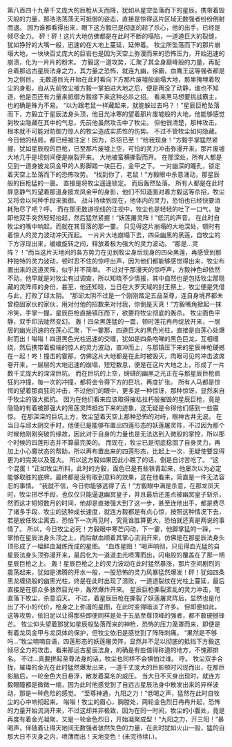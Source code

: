 第八百四十九章千丈庞大的巨枪从天而降，犹如从星空坠落而下的星辰，携带着毁灭般的力量，那浩浩荡荡无可抵御的姿态，直接是惊得这片区域无数强者纷纷倒射而退。
因为谁都看得出来，眼下这方毅已是彻底的起了杀心，他的出手，已经是倾尽全力。
砰！砰！这片大地仿佛都是在此时不断的塌陷，一道道巨大的裂缝，犹如狰狞的大嘴一般，迅速的在大地上蔓延，延伸着。
牧尘所坠落而下的那片崩塌大地，一块块百丈庞大的巨岩也是因为天空上弥漫而来的恐怖压力，开始迅速的崩溃，化为一片片的粉末。
方毅这一道攻势，汇聚了其全身巅峰般的力量，再配合着那远古星辰法身之力，其力量之恐怖，就连九幽，徐霸，血鹰王这等强者都是为之侧目。
无数道目光开始在此时看向下方那片废墟般崩塌大地，那里掩埋着牧尘的身影，自从先前牧尘被方毅一掌拍进大地之后，便是再没了动静，谁也不知道，他是否还有力量来抵御方毅接下来这种必杀之招。
看来黑马想要挑战霸主，也的确是殊为不易。
“以为跟老鼠一样藏起来，就能躲过去吗？！”星辰巨枪坠落而下，方毅立于星辰法身头顶，他目光冰寒的望着那片废墟般的大地，他能够感觉到牧尘隐藏在其中的气息，先前他虽然攻击中了牧尘。
但他很清楚，那种攻击，根本就不可能对防御力惊人的牧尘造成实质性的伤势。
不过不管牧尘如何隐藏。
今日他的结局，都已经被注定！因为，杀招已至！“给我现身！”方毅手掌猛然紧握，犹如星辰般的巨枪，已至那片废墟上空，可怕的灵力冲击弥漫开来，那片废墟大地几乎是顷刻间便是崩裂开来。
大地被蛮横撕裂而开。
在那深处，所有人都是见到一道身披龙凤金甲的人影脚踏一块巨石，金甲之下。
一对幽深的瞳孔，锁定着天空上坠落而下的恐怖攻势。
“找到你了，老鼠！”方毅眼中杀意涌动，那星辰般的巨枪猛的一震。
直接是将牧尘遥遥锁定。
而后轰然坠落。
所有人都是在此时屏息静气的望着那道身披龙凤金甲的身影，他们不知道面对着方毅这等杀招，牧尘又将会以何种手段来抵御。
战斗持续到现在，他体内的灵力，恐怕也已经快要消耗殆尽了吧？呼。
而在那无数道视线的注视中，牧尘也是轻轻的吐了一口气，旋即他双手突然轻轻抬起，然后猛然紧握！“妖莲屠灵阵！”低沉的声音。
在此时自牧尘的嘴中响起，而就在其音落的那一霎。
只见得这片崩塌的大地深处，顿时有着惊人的灵力波动冲天而起。
一片片大地崩塌下去，四朵幽黑的黑莲，自牧尘的下方浮现出来，缓缓旋转之间，释放着极为强大的灵力波动。
“那是...灵阵？！”而当这片天地间的各方势力在见到牧尘身后现身的四朵黑莲，再感受到那种独特的灵力波动，顿时忍不住的惊呼出声，因为他们都能够感觉得出来，牧尘布置出来的这道灵阵，似乎并不简单。
不过对于那漫天的惊呼声，方毅神色却依然不动，他早就是对牧尘有过调查，所以知晓不少情报，其中自然也是包括牧尘那隐藏的灵阵师的身份，甚至，他还知晓，当日在大罗天域的封王祭上，牧尘便是凭借与此，打败了邱太阴。
“那邱太阴不过是一个刚刚踏足五品至尊，连自身境界都未曾稳固家伙的家伙，用对付他的招数来对付我，你倒是天真！”方毅嘴角掀起一抹冷笑，手掌一握，星辰巨枪直接镇压而下，欲要将牧尘彻底的轰杀。
牧尘面色平静，双手印法陡然变幻。
轰！四朵黑莲猛的一震，顿时莲花冉冉绽放开来，一层层的幽光迅速的在莲心汇聚，下一霎那，四道巨大的黑色光柱，直接是自莲心处爆射而出！嗡嗡！四道黑色光柱迅速的交缠，犹如是四条咆哮的黑色巨龙，互相缠绕，然后携带着极端的惊人的灵力波动，直冲而上，与那镇压下来的星辰神枪硬撼在一起！咚！撞击的霎那，仿佛这片大地都是在此时被毁灭，肉眼可见的冲击波席卷开来，一层层的大地迅速的崩塌，短短数息，便是在这片大地之上，形成了一片数千丈庞大的深深巨坑。
而在巨坑的上空，磅礴的幽黑之光正在与那星辰巨枪疯狂的冲撞，每一次的冲撞，都将会令得下方的巨坑，再度扩张。
所有人马都是惊愕的望着那疯狂的冲击，不过他们的眼中，更多是一种惊讶，那种惊讶，显然来自于牧尘的强大抵抗。
因为在他们看来应该取得摧枯拉朽般摧毁的星辰巨枪，竟是隐隐的有着被那强大的黑莲灵阵抵挡下来的迹象，这无疑是令得他们感到一些震惊。
在那深深的巨坑上方，牧尘望着天空上那种恐怖的对峙，眼神古井无波。
在当日与邱太阴交手时，他便已是能够布置出四莲形态的妖莲屠灵阵，不过因为那个时候他刚刚突破的缘故，因此对于自身的力量也是无法达到入微般的掌控，所以那个时候的四莲形态并不算最完美的。
而现在，牧尘已是彻底稳固了自身灵力，再加上小心魔状态的帮助，所以再布置出来的四莲形态，比起上一次，无疑使要显得更为的完美以及强大。
所以这方毅如果因此小瞧了的话，倒是自讨苦吃了。
“这个混蛋！”正如牧尘所料，此时的方毅，面色已是有些铁青起来，他屡次以为必定能够取胜的底牌，最终都是没有取到意料的效果，这在他看来，简直是一件无法容忍的事情。
“我就不信，今日你能够逃得了去！”方毅眼中满是杀意，在那龙凤天时，牧尘拼尽手段，也仅仅只能逼退幽冥皇子，并且最后还差点被幽冥皇子斩杀，然而这才短短数月的时间，他却是直接强大到了这一步，甚至连他出手，都是费尽了诸多手段，牧尘的这种成长速度，就连方毅都是有点心惊，按照这种情况下去，若是放任牧尘离去，恐怕下一次再见时，究竟谁胜算更大，恐怕就还真是两说的事情了。
所以，今日牧尘必死！方毅眼中寒芒闪动，下一霎，他脚掌猛的一跺，一掌拍在星辰法身头顶之上，而后献血顺着其掌心流淌开来，仿佛是在那星辰法身头顶形成了一幅鲜血凝炼而成的星图。
“血炼星图！”喝声响彻，只见得血光猛的自星辰法身头顶弥漫开来，最后化为一道道血光喷薄而出，闪电般的覆盖在了那一柄星辰巨枪之上。
轰！星辰巨枪之上的灵力波动在此时猛然暴涨，那片空间剧烈的震荡起来，犹如是沸腾的开水一般，一股恐怖的灵力风暴猛然爆发！砰！犹如四条黑龙缠绕般的幽黑光柱，终是在此时出现了溃败，一道道裂纹在光柱上蔓延，最后直接是在那众多骇然目光中，轰然爆炸开来。
星辰巨枪撕裂紊乱的灵力冲击，笔直落下牧尘，杀意滔天。
不过，着星辰巨枪在撕裂了妖莲屠灵阵后，显然也是付出了不小的代价，枪身之上弥漫的星图，在此时变得暗淡了许多。
但即便如此，这等攻势，依旧足以让得那些即便同样是处于五品至尊顶峰的强者，都不敢硬撼锋芒。
牧尘仰头望着那犹如星辰般坠落而来的神枪，恐怖的压力笼罩而来，即便是有着龙凤金甲与龙凤体的保护，但牧尘依旧是感觉到了阵阵刺痛。
“果然是不够吗...”牧尘喃喃自语，四莲形态的妖莲屠灵阵，显然并不足以彻底的抵挡下方毅这倾尽全力的攻击，看来那远古星辰法身，的确是有些值得称道的地方，不愧那排名。
不过...真要拼起至尊法身的话，牧尘也同样不会惧怕过谁。
呼。
牧尘双手合拢，璀璨的金光在此时猛然爆发出来，一道千丈庞大的巨影顿时闪现而出，在那巨影脑后，一轮金色大日悬浮，散发着莫名的威压。
当大日不灭身出现时，就连方毅眼瞳都是微微一缩，因为此时他感觉到了自远古星辰法身中散发出来的异样波动，那是一种危险的感觉。
“至尊神通，九阳之力！”低喝之声，猛然在此时自牧尘的心中响彻起来。
嗡嗡！牧尘的眉心，胸膛处，两轮金色烈日冉冉升起，恐怖的力量开始流淌开来，不过这却并非极致，因为在同一时间，牧尘的小腹处，竟是再度有着金光凝聚，又是一轮金色烈日，开始凝聚成型！“九阳之力，开三阳！”暴喝声，伴随着让得天地间无数强者骇然失色的力量，在此时犹如火山一般，猛的自那大日不灭身之内，喷薄而出！天地变色！(未完待续(.)。
